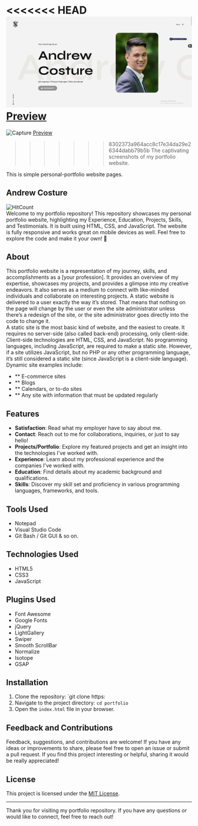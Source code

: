 <<<<<<< HEAD
![Capture](assets/white-logo.png)
[Preview](https://github.com/Andrew-Costure/Portfolio)
=======
![Capture](https://github.com/Andrew-Costure/Portfolio/assets/151113796/85c3b5b5-8ffb-498c-b666-c3052f83c25d)
[Preview](https://Andrew-Costure.github.io/Portfolio/)

> > > > > > > 8302373a964acc8c17e34da29e26344dabb79b5b
> > > > > > > The captivating screenshots of my portfolio website.

This is simple personal-portfolio website pages.

## Andrew Costure

![HitCount](https://komarev.com/ghpvc/?username=karthik558&style=flat-round&color=890F0D&label=PROJECT-VIEWS)<br>
Welcome to my portfolio repository! This repository showcases my personal portfolio website, highlighting my Experience, Education, Projects, Skills, and Testimonials. It is built using HTML, CSS, and JavaScript. The website is fully responsive and works great on mobile devices as well. Feel free to explore the code and make it your own! 🚀

## About

This portfolio website is a representation of my journey, skills, and accomplishments as a [your profession]. It provides an overview of my expertise, showcases my projects, and provides a glimpse into my creative endeavors. It also serves as a medium to connect with like-minded individuals and collaborate on interesting projects.
A static website is delivered to a user exactly the way it’s stored. That means that nothing on the page will change by the user or even the site administrator unless there’s a redesign of the site, or the site administrator goes directly into the code to change it.  
A static site is the most basic kind of website, and the easiest to create. It requires no server-side (also called back-end) processing, only client-side. Client-side technologies are HTML, CSS, and JavaScript.
No programming languages, including JavaScript, are required to make a static site. However, if a site utilizes JavaScript, but no PHP or any other programming language, it’s still considered a static site (since JavaScript is a client-side language).
Dynamic site examples include:

- \*\* E-commerce sites
- \*\* Blogs
- \*\* Calendars, or to-do sites
- \*\* Any site with information that must be updated regularly

## Features

- **Satisfaction**: Read what my employer have to say about me.
- **Contact**: Reach out to me for collaborations, inquiries, or just to say hello!
- **Projects/Portfolio**: Explore my featured projects and get an insight into the technologies I've worked with.
- **Experience**: Learn about my professional experience and the companies I've worked with.
- **Education**: Find details about my academic background and qualifications.
- **Skills**: Discover my skill set and proficiency in various programming languages, frameworks, and tools.

## Tools Used

- Notepad
- Visual Studio Code
- Git Bash / Git GUI & so on.

## Technologies Used

- HTML5
- CSS3
- JavaScript

## Plugins Used

- Font Awesome
- Google Fonts
- jQuery
- LightGallery
- Swiper
- Smooth ScrollBar
- Normalize
- Isotope
- GSAP

## Installation

1. Clone the repository: `git clone https:
2. Navigate to the project directory: `cd portfolio`
3. Open the `index.html` file in your browser.

## Feedback and Contributions

Feedback, suggestions, and contributions are welcome! If you have any ideas or improvements to share, please feel free to open an issue or submit a pull request. If you find this project interesting or helpful, sharing it would be really appreciated!

## License

This project is licensed under the [MIT License](LICENSE).

---

Thank you for visiting my portfolio repository. If you have any questions or would like to connect, feel free to reach out!
